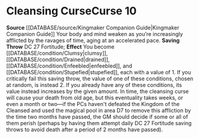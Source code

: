﻿---
element: null
id: '42'
level: '10'
name: Cleansing Curse
rarity: Common
rus_type_level: null
saving_throw: DC 27 Fortitude
school: null
source: '[[DATABASE/source/Kingmaker Companion Guide|Kingmaker Companion Guide]]'
trait: null
type: Curse
usage: null

---
# Cleansing Curse<span class="item-type">Curse 10</span>
**Source** [[DATABASE/source/Kingmaker Companion Guide|Kingmaker Companion Guide]]
Your body and mind weaken as you’re increasingly afflicted by the ravages of time, aging at an accelerated pace.
**Saving Throw** DC 27 Fortitude; **Effect** You become [[DATABASE/condition/Clumsy|clumsy]], [[DATABASE/condition/Drained|drained]], [[DATABASE/condition/Enfeebled|enfeebled]], and [[DATABASE/condition/Stupefied|stupefied]], each with a value of 1. If you critically fail this saving throw, the value of one of these conditions, chosen at random, is instead 2. If you already have any of these conditions, its value instead increases by the given amount. In time, the cleansing curse will cause your death from old age, but this eventuality takes weeks, or even a month or two—if the PCs haven't defeated the Kingdom of the Cleansed and used the magical pool in area D7 to remove this affliction by the time two months have passed, the GM should decide if some or all of them perish (perhaps by having them attempt daily DC 27 Fortitude saving throws to avoid death after a period of 2 months have passed).